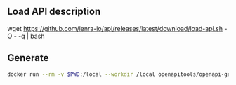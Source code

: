 ## Load API description

wget https://github.com/lenra-io/api/releases/latest/download/load-api.sh -O - -q | bash

## Generate

```bash
docker run --rm -v $PWD:/local --workdir /local openapitools/openapi-generator-cli batch gen-conf/php.yml
```

